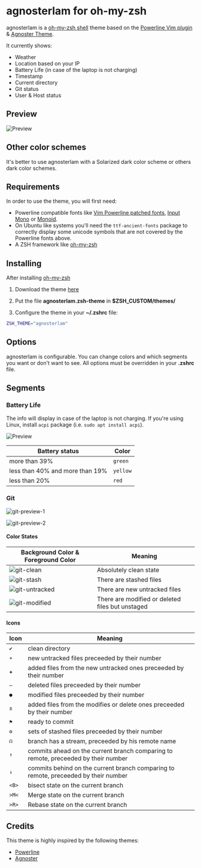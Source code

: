 # agnosterlam for oh-my-zsh

agnosterlam is a [oh-my-zsh shell](https://github.com/robbyrussell/oh-my-zsh) theme based on the
[Powerline Vim plugin](https://github.com/Lokaltog/vim-powerline) &
[Agnoster Theme](https://gist.github.com/agnoster/3712874).

It currently shows:
- Weather
- Location based on your IP
- Battery Life (in case of the laptop is not charging)
- Timestamp
- Current directory
- Git status
- User & Host status

## Preview

![Preview]()


## Other color schemes

It's better to use agnosterlam with a Solarized dark color scheme or others dark color schemes.


## Requirements

In order to use the theme, you will first need:

* Powerline compatible fonts like [Vim Powerline patched fonts](https://github.com/Lokaltog/powerline-fonts), [Input Mono](http://input.fontbureau.com/) or [Monoid](http://larsenwork.com/monoid/).
* On Ubuntu like systems you'll need the `ttf-ancient-fonts` package to correctly display some unicode symbols that are not covered by the Powerline fonts above.
* A ZSH framework like [oh-my-zsh](https://github.com/robbyrussell/oh-my-zsh)


## Installing

After installing [oh-my-zsh](https://github.com/robbyrussell/oh-my-zsh)

1. Download the theme [here](http://raw.github.com/guillermolam/agnosterlam-ohmyzsh-theme/master/agnosterlam.zsh-theme)

2. Put the file **agnosterlam.zsh-theme** in **$ZSH_CUSTOM/themes/**

3. Configure the theme in your **~/.zshrc** file:

```bash
ZSH_THEME="agnosterlam"
```

## Options

agnosterlam is configurable. You can change colors and which segments you want
or don't want to see. All options must be overridden in your **.zshrc** file.

## Segments

### Battery Life

The info will display in case of the laptop is not charging.
If you're using Linux, install `acpi` package (i.e. `sudo apt install acpi`).

![Preview](images/agnosterlam-02.png)

|Battery status|Color
|--------------|-----|
|more than 39%|`green`
|less than 40% and more than 19%|`yellow`
|less than 20%|`red`

### Git
![git-preview-1](images/agnosterlam-git-a.png)

![git-preview-2](images/agnosterlam-git-b.png)

#### Color States
|Background Color & Foreground Color|Meaning
|----------------|----------------|
|![git-clean](images/agnosterlam-git-1.png)|Absolutely clean state
|![git-stash](images/agnosterlam-git-2.png)|There are stashed files
|![git-untracked](images/agnosterlam-git-3.png)|There are new untracked files
|![git-modified](images/agnosterlam-git-4.png)|There are modified or deleted files but unstaged

#### Icons
|Icon|Meaning
|----|-------|
|`✔`|clean directory
|`☀`|new untracked files preceeded by their number
|`✚`|added files from the new untracked ones preceeded by their number
|`‒`|deleted files preceeded by their number
|`●`|modified files preceeded by their number
|`±`|added files from the modifies or delete ones preceeded by their number
|`⚑`|ready to commit
|`⚙`|sets of stashed files preceeded by their number
|`☊`|branch has a stream, preceeded by his remote name
|`↑`|commits ahead on the current branch comparing to remote, preceeded by their number
|`↓`|commits behind on the current branch comparing to remote, preceeded by their number
|`<B>`|bisect state on the current branch
|`>M<`|Merge state on the current branch
|`>R>`|Rebase state on the current branch

## Credits

This theme is highly inspired by the following themes:
- [Powerline](https://github.com/jeremyFreeAgent/oh-my-zsh-powerline-theme)
- [Agnoster](https://gist.github.com/agnoster/3712874)
